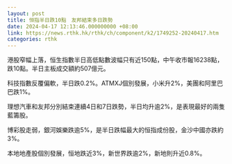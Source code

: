 ```yaml
---
layout: post
title: 恒指半日跌10點　友邦結束多日跌勢
date: 2024-04-17 12:13:46.000000000 +08:00
link: https://news.rthk.hk/rthk/ch/component/k2/1749252-20240417.htm
categories: rthk
---
```


港股窄幅上落，恒生指數半日高低點數波幅只有近150點，中午收市報16238點，跌10點。半日主板成交額約507億元。

科技指數反覆偏軟，半日跌0.2%。ATMXJ個別發展，小米升2%，美團和阿里巴巴跌1%。

理想汽車和友邦分別結束連續4日和7日跌勢，半日均升逾2%，是表現最好的兩隻藍籌股。

博彩股走弱，銀河娛樂跌逾5%，是半日跌幅最大的恒指成份股，金沙中國亦跌約3%。

本地地產股個別發展，恒地跌近3%，新世界跌逾2%，新地則升近0.8%。
